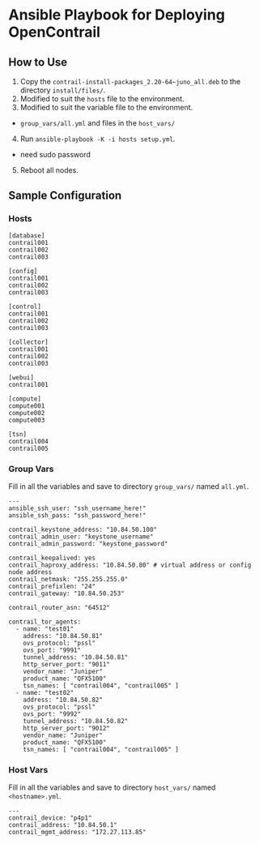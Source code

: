 # Ansible Playbook for Deploying OpenContrail

## How to Use

1. Copy the ``contrail-install-packages_2.20-64~juno_all.deb`` to the directory ``install/files/``.
2. Modified to suit the ``hosts`` file to the environment.
3. Modified to suit the variable file to the environment.
  - ``group_vars/all.yml`` and files in the ``host_vars/``
4. Run ``ansible-playbook -K -i hosts setup.yml``.
  - need sudo password
5. Reboot all nodes.

## Sample Configuration

### Hosts

```
[database]
contrail001
contrail002
contrail003

[config]
contrail001
contrail002
contrail003

[control]
contrail001
contrail002
contrail003

[collector]
contrail001
contrail002
contrail003

[webui]
contrail001

[compute]
compute001
compute002
compute003

[tsn]
contrail004
contrail005
```

### Group Vars

Fill in all the variables and save to directory ``group_vars/`` named ``all.yml``.

```
---
ansible_ssh_user: "ssh_username_here!"
ansible_ssh_pass: "ssh_password_here!"

contrail_keystone_address: "10.84.50.100"
contrail_admin_user: "keystone_username"
contrail_admin_password: "keystone_password"

contrail_keepalived: yes
contrail_haproxy_address: "10.84.50.80" # virtual address or config node address
contrail_netmask: "255.255.255.0"
contrail_prefixlen: "24"
contrail_gateway: "10.84.50.253"

contrail_router_asn: "64512"

contrail_tor_agents:
  - name: "test01"
    address: "10.84.50.81"
    ovs_protocol: "pssl"
    ovs_port: "9991"
    tunnel_address: "10.84.50.81"
    http_server_port: "9011"
    vendor_name: "Juniper"
    product_name: "QFX5100"
    tsn_names: [ "contrail004", "contrail005" ]
  - name: "test02"
    address: "10.84.50.82"
    ovs_protocol: "pssl"
    ovs_port: "9992"
    tunnel_address: "10.84.50.82"
    http_server_port: "9012"
    vendor_name: "Juniper"
    product_name: "QFX5100"
    tsn_names: [ "contrail004", "contrail005" ]
```

### Host Vars

Fill in all the variables and save to directory ``host_vars/`` named ``<hostname>.yml``.

```
---
contrail_device: "p4p1"
contrail_address: "10.84.50.1"
contrail_mgmt_address: "172.27.113.85"
```
